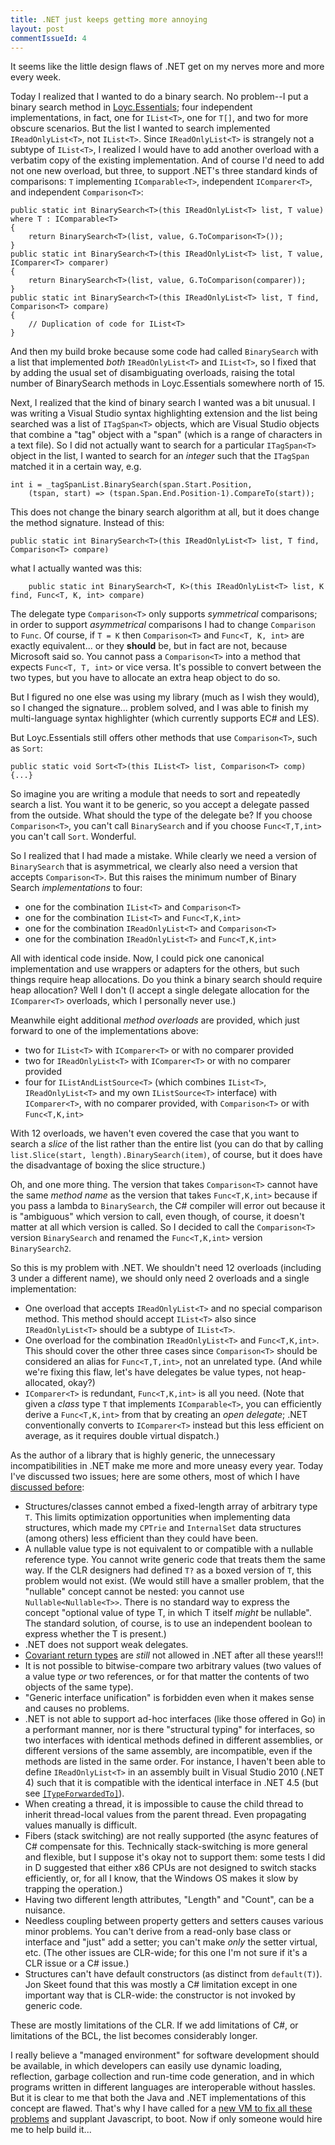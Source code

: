 ```yaml
---
title: .NET just keeps getting more annoying
layout: post
commentIssueId: 4
---
```

It seems like the little design flaws of .NET get on my nerves more and more every week.

Today I realized that I wanted to do a binary search. No problem--I put a binary search method in [Loyc.Essentials](https://github.com/qwertie/Loyc/tree/master/Src/Loyc.Essentials); four independent implementations, in fact, one for `IList<T>`, one for `T[]`, and two for more obscure scenarios. But the list I wanted to search implemented `IReadOnlyList<T>`, not `IList<T>`. Since `IReadOnlyList<T>` is strangely not a subtype of `IList<T>`, I realized I would have to add another overload with a verbatim copy of the existing implementation. And of course I'd need to add not one new overload, but three, to support .NET's three standard kinds of comparisons: `T` implementing `IComparable<T>`, independent `IComparer<T>`, and independent `Comparison<T>`:

    public static int BinarySearch<T>(this IReadOnlyList<T> list, T value) where T : IComparable<T>
    {
        return BinarySearch<T>(list, value, G.ToComparison<T>());
    }
    public static int BinarySearch<T>(this IReadOnlyList<T> list, T value, IComparer<T> comparer)
    {
        return BinarySearch<T>(list, value, G.ToComparison(comparer));
    }
    public static int BinarySearch<T>(this IReadOnlyList<T> list, T find, Comparison<T> compare)
    {
        // Duplication of code for IList<T>
    }

And then my build broke because some code had called `BinarySearch` with a list that implemented _both_ `IReadOnlyList<T>` and `IList<T>`, so I fixed that by adding the usual set of disambiguating overloads, raising the total number of BinarySearch methods in Loyc.Essentials somewhere north of 15.

Next, I realized that the kind of binary search I wanted was a bit unusual. I was writing a Visual Studio syntax highlighting extension and the list being searched was a list of `ITagSpan<T>` objects, which are Visual Studio objects that combine a "tag" object with a "span" (which is a range of characters in a text file). So I did not actually want to search for a particular `ITagSpan<T>` object in the list, I wanted to search for an _integer_ such that the `ITagSpan` matched it in a certain way, e.g.

    int i = _tagSpanList.BinarySearch(span.Start.Position, 
        (tspan, start) => (tspan.Span.End.Position-1).CompareTo(start));

This does not change the binary search algorithm at all, but it does change the method signature. Instead of this:

    public static int BinarySearch<T>(this IReadOnlyList<T> list, T find, Comparison<T> compare)

what I actually wanted was this:

		public static int BinarySearch<T, K>(this IReadOnlyList<T> list, K find, Func<T, K, int> compare)

The delegate type `Comparison<T>` only supports _symmetrical_ comparisons; in order to support _asymmetrical_ comparisons I had to change `Comparison` to `Func`. Of course, if `T = K` then `Comparison<T>` and `Func<T, K, int>` are exactly equivalent... or they __should__ be, but in fact are not, because Microsoft said so. You cannot pass a `Comparison<T>` into a method that expects `Func<T, T, int>` or vice versa. It's possible to convert between the two types, but you have to allocate an extra heap object to do so.

But I figured no one else was using my library (much as I wish they would), so I changed the signature... problem solved, and I was able to finish my multi-language syntax highlighter (which currently supports EC# and LES).

But Loyc.Essentials still offers other methods that use `Comparison<T>`, such as `Sort`:

    public static void Sort<T>(this IList<T> list, Comparison<T> comp) {...}

So imagine you are writing a module that needs to sort and repeatedly search a list. You want it to be generic, so you accept a delegate passed from the outside. What should the type of the delegate be? If you choose `Comparison<T>`, you can't call `BinarySearch` and if you choose `Func<T,T,int>` you can't call `Sort`. Wonderful.

So I realized that I had made a mistake. While clearly we need a version of `BinarySearch` that is asymmetrical, we clearly also need a version that accepts `Comparison<T>`. But this raises the minimum number of Binary Search _implementations_ to four:

- one for the combination `IList<T>` and `Comparison<T>`
- one for the combination `IList<T>` and `Func<T,K,int>`
- one for the combination `IReadOnlyList<T>` and `Comparison<T>`
- one for the combination `IReadOnlyList<T>` and `Func<T,K,int>`

All with identical code inside. Now, I could pick one canonical implementation and use wrappers or adapters for the others, but such things require heap allocations. Do you think a binary search should require heap allocation? Well I don't (I accept a single delegate allocation for the `IComparer<T>` overloads, which I personally never use.)

Meanwhile eight additional _method overloads_ are provided, which just forward to one of the implementations above:

- two for `IList<T>` with `IComparer<T>` or with no comparer provided
- two for `IReadOnlyList<T>` with `IComparer<T>` or with no comparer provided
- four for `IListAndListSource<T>` (which combines `IList<T>`, `IReadOnlyList<T>` and my own `IListSource<T>` interface) with `IComparer<T>`, with no comparer provided, with `Comparison<T>` or with `Func<T,K,int>`

With 12 overloads, we haven't even covered the case that you want to search a _slice_ of the list rather than the entire list (you can do that by calling `list.Slice(start, length).BinarySearch(item)`, of course, but it does have the disadvantage of boxing the slice structure.)

Oh, and one more thing. The version that takes `Comparison<T>` cannot have the same _method name_ as the version that takes `Func<T,K,int>` because if you pass a lambda to `BinarySearch`, the C# compiler will error out because it is "ambiguous" which version to call, even though, of course, it doesn't matter at all which version is called. So I decided to call the `Comparison<T>` version `BinarySearch` and renamed the `Func<T,K,int>` version `BinarySearch2`.

So this is my problem with .NET. We shouldn't need 12 overloads (including 3 under a different name), we should only need 2 overloads and a single implementation:

- One overload that accepts `IReadOnlyList<T>` and no special comparison method. This method should accept `IList<T>` also since `IReadOnlyList<T>` should be a subtype of `IList<T>`.
- One overload for the combination `IReadOnlyList<T>` and `Func<T,K,int>`. This should cover the other three cases since `Comparison<T>` should be considered an alias for `Func<T,T,int>`, not an unrelated type. (And while we're fixing this flaw, let's have delegates be value types, not heap-allocated, okay?)
- `IComparer<T>` is redundant, `Func<T,K,int>` is all you need. (Note that given a _class_ type `T` that implements `IComparable<T>`, you can efficiently derive a `Func<T,K,int>` from that by creating an _open delegate_; .NET conventionally converts to `IComparer<T>` instead but this less efficient on average, as it requires double virtual dispatch.)

As the author of a library that is highly generic, the unnecessary incompatibilities in .NET make me more and more uneasy every year. Today I've discussed two issues; here are some others, most of which I have [discussed before](http://loyc.net/2012/design-flaws-in-net.html):

- Structures/classes cannot embed a fixed-length array of arbitrary type `T`. This limits optimization opportunities when implementing data structures, which made my `CPTrie` and `InternalSet` data structures (among others) less efficient than they could have been.
- A nullable value type is not equivalent to or compatible with a nullable reference type. You cannot write generic code that treats them the same way. If the CLR designers had defined `T?` as a boxed version of `T`, this problem would not exist. (We would still have a smaller problem, that the "nullable" concept cannot be nested: you cannot use `Nullable<Nullable<T>>`. There is no standard way to express the concept "optional value of type T, in which T itself _might_ be nullable". The standard solution, of course, is to use an independent boolean to express whether the T is present.)
- .NET does not support weak delegates.
- [Covariant return types](http://blogs.msdn.com/b/cyrusn/archive/2004/12/08/278661.aspx) are _still_ not allowed in .NET after all these years!!!
- It is not possible to bitwise-compare two arbitrary values (two values of a value type _or_ two references, or for that matter the contents of two objects of the same type).
- "Generic interface unification" is forbidden even when it makes sense and causes no problems.
- .NET is not able to support ad-hoc interfaces (like those offered in Go) in a performant manner, nor is there "structural typing" for interfaces, so two interfaces with identical methods defined in different assemblies, or different versions of the same assembly, are incompatible, even if the methods are listed in the same order. For instance, I haven't been able to define `IReadOnlyList<T>` in an assembly built in Visual Studio 2010 (.NET 4) such that it is compatible with the identical interface in .NET 4.5 (but see [`[TypeForwardedTo]`](http://msdn.microsoft.com/en-us/library/system.runtime.compilerservices.typeforwardedtoattribute%28v=vs.110%29.aspx)).
- When creating a thread, it is impossible to cause the child thread to inherit thread-local values from the parent thread. Even propagating values manually is difficult.
- Fibers (stack switching) are not really supported (the async features of C# compensate for this. Technically stack-switching is more general and flexible, but I suppose it's okay not to support them: some tests I did in D suggested that either x86 CPUs are not designed to switch stacks efficiently, or, for all I know, that the Windows OS makes it slow by trapping the operation.)
- Having two different length attributes, "Length" and "Count", can be a nuisance.
- Needless coupling between property getters and setters causes various minor problems. You can't derive from a read-only base class or interface and "just" add a setter; you can't make _only_ the setter virtual, etc. (The other issues are CLR-wide; for this one I'm not sure if it's a CLR issue or a C# issue.)
- Structures can't have default constructors (as distinct from `default(T)`). Jon Skeet found that this was mostly a C# limitation except in one important way that is CLR-wide: the constructor is not invoked by generic code.

These are mostly limitations of the CLR. If we add limitations of C#, or limitations of the BCL, the list becomes considerably longer.

I really believe a "managed environment" for software development should be available, in which developers can easily use dynamic loading, reflection, garbage collection and run-time code generation, and in which programs written in different languages are interoperable without hassles. But it is clear to me that both the Java and .NET implementations of this concept are flawed. That's why I have called for a [new VM to fix all these problems](/2014/open-letter.html) and supplant Javascript, to boot. Now if only someone would hire me to help build it...

<small><a href="http://www.codeproject.com/script/Articles/BlogArticleList.aspx?amid=3453924" rel="tag" style="display:none">Published on CodeProject</a></small>